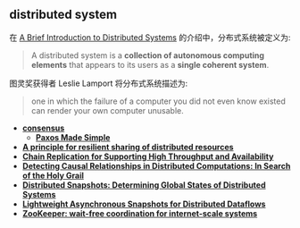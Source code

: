 ## distributed system

在 [A Brief Introduction to Distributed Systems](../assets/pdfs/A%20brief%20introduction%20to%20distributed%20systems.pdf) 的介绍中，分布式系统被定义为:

> A distributed system is a **collection of autonomous computing elements** that appears to its users as a **single coherent system**.

图灵奖获得者 Leslie Lamport 将分布式系统描述为:

> one in which the failure of a computer you did not even know existed can render your own computer unusable.

- **[consensus](./consensus/index.html)**
  - **[Paxos Made Simple][paxos-simple]**
- **[A principle for resilient sharing of distributed resources][primary-backup]**
- **[Chain Replication for Supporting High Throughput and Availability][chain-replication]**
- **[Detecting Causal Relationships in Distributed Computations: In Search of the Holy Grail][holygrail]**
- **[Distributed Snapshots: Determining Global States of Distributed Systems][chandy]**
- **[Lightweight Asynchronous Snapshots for Distributed Dataflows][abs]**
- **[ZooKeeper: wait-free coordination for internet-scale systems][zookeeper]**

[primary-backup]: primary-backup.md
[chain-replication]: chain-replication.md
[holygrail]: holygrail.md
[chandy]: chandy.md
[abs]: abs.md
[paxos-simple]: consensus/paxos-made-simple.md
[zookeeper]: zookeeper.md
